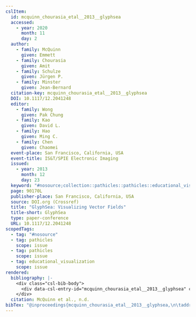 ```yaml
---
cslItem:
  id: mcquinn_chourasia_etal__2013__glyphsea
  accessed:
    - year: 2020
      month: 11
      day: 2
  author:
    - family: McQuinn
      given: Emmett
    - family: Chourasia
      given: Amit
    - family: Schulze
      given: Jürgen P.
    - family: Minster
      given: Jean-Bernard
  citation-key: mcquinn_chourasia_etal__2013__glyphsea
  DOI: 10.1117/12.2041248
  editor:
    - family: Wong
      given: Pak Chung
    - family: Kao
      given: David L.
    - family: Hao
      given: Ming C.
    - family: Chen
      given: Chaomei
  event-place: San Francisco, California, USA
  event-title: IS&T/SPIE Electronic Imaging
  issued:
    - year: 2013
      month: 12
      day: 23
  keyword: "#nosource;collection::pathicles::pathicles::educational_visualization"
  page: 90170L
  publisher-place: San Francisco, California, USA
  source: DOI.org (Crossref)
  title: "GlyphSea: Visualizing Vector Fields"
  title-short: GlyphSea
  type: paper-conference
  URL: 10.1117/12.2041248
scopedTags:
  - tag: "#nosource"
  - tag: pathicles
    scope: issue
  - tag: pathicles
    scope: issue
  - tag: educational_visualization
    scope: issue
rendered:
  bibliography: |-
    <div class="csl-bib-body">
      <div data-csl-entry-id="mcquinn_chourasia_etal__2013__glyphsea" class="csl-entry">McQuinn, E., Chourasia, A., Schulze, J. P., &#38; Minster, J.-B. n.d.. <i>GlyphSea: Visualizing Vector Fields</i> (P. C. Wong, D. L. Kao, M. C. Hao, &#38; C. Chen, Eds.; p. 90170L). https://doi.org/10.1117/12.2041248</div>
    </div>
  citation: McQuinn et al., n.d.
bibTex: "@inproceedings{mcquinn_chourasia_etal__2013__glyphsea,\n\taddress = {San Francisco, California, USA},\n\tauthor = {McQuinn, Emmett and Chourasia, Amit and Schulze, J{\\\" u}rgen P. and Minster, Jean-Bernard},\n\teditor = {Wong, Pak Chung and Kao, David L. and Hao, Ming C. and Chen, Chaomei},\n\tpages = {90170L},\n\ttitle = {GlyphSea: Visualizing {Vector} {Fields}},\n\thowpublished = {10.1117/12.2041248},\n}\n\n"
---
```

